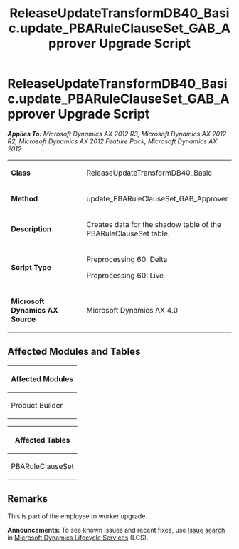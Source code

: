 ﻿---
title: ReleaseUpdateTransformDB40_Basic.update_PBARuleClauseSet_GAB_Approver Upgrade Script
TOCTitle: ReleaseUpdateTransformDB40_Basic.update_PBARuleClauseSet_GAB_Approver Upgrade Script
ms:assetid: 3759cba2-50f2-8daf-3789-6f9ba1527059
ms:mtpsurl: https://msdn.microsoft.com/en-us/library/JJ685189(v=AX.60)
ms:contentKeyID: 49707642
ms.date: 05/18/2015
mtps_version: v=AX.60
---

# ReleaseUpdateTransformDB40\_Basic.update\_PBARuleClauseSet\_GAB\_Approver Upgrade Script 


_**Applies To:** Microsoft Dynamics AX 2012 R3, Microsoft Dynamics AX 2012 R2, Microsoft Dynamics AX 2012 Feature Pack, Microsoft Dynamics AX 2012_

<table>
<colgroup>
<col style="width: 50%" />
<col style="width: 50%" />
</colgroup>
<tbody>
<tr class="odd">
<td><p><strong>Class</strong></p></td>
<td><p>ReleaseUpdateTransformDB40_Basic</p></td>
</tr>
<tr class="even">
<td><p><strong>Method</strong></p></td>
<td><p>update_PBARuleClauseSet_GAB_Approver</p></td>
</tr>
<tr class="odd">
<td><p><strong>Description</strong></p></td>
<td><p>Creates data for the shadow table of the PBARuleClauseSet table.</p></td>
</tr>
<tr class="even">
<td><p><strong>Script Type</strong></p></td>
<td><p>Preprocessing 60: Delta</p>
<p>Preprocessing 60: Live</p></td>
</tr>
<tr class="odd">
<td><p><strong>Microsoft Dynamics AX Source</strong></p></td>
<td><p>Microsoft Dynamics AX 4.0</p></td>
</tr>
</tbody>
</table>


## Affected Modules and Tables

<table>
<colgroup>
<col style="width: 100%" />
</colgroup>
<thead>
<tr class="header">
<th><p>Affected Modules</p></th>
</tr>
</thead>
<tbody>
<tr class="odd">
<td><p>Product Builder</p></td>
</tr>
</tbody>
</table>


<table>
<colgroup>
<col style="width: 100%" />
</colgroup>
<thead>
<tr class="header">
<th><p>Affected Tables</p></th>
</tr>
</thead>
<tbody>
<tr class="odd">
<td><p>PBARuleClauseSet</p></td>
</tr>
</tbody>
</table>


## Remarks

This is part of the employee to worker upgrade.

  
**Announcements:** To see known issues and recent fixes, use [Issue search](http://go.microsoft.com/fwlink/?linkid=389258) in [Microsoft Dynamics Lifecycle Services](http://go.microsoft.com/fwlink/?linkid=306505) (LCS).

